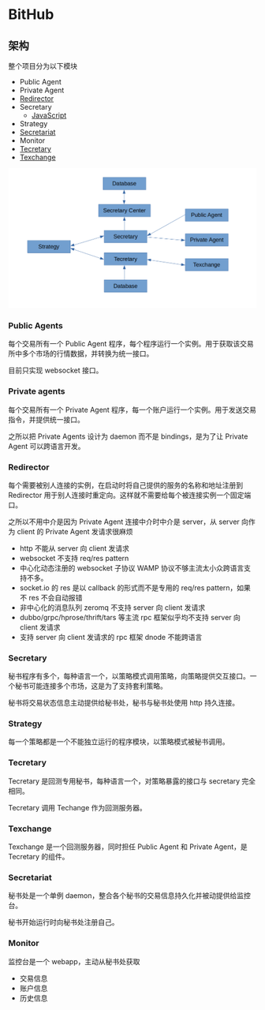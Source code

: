 # BitHub

## 架构

整个项目分为以下模块

- Public Agent
- Private Agent
- [Redirector](https://github.com/bithub-framework/redirector)
- Secretary
    - [JavaScript](https://github.com/bithub-framework/secretary-js)
- Strategy
- [Secretariat](https://github.com/bithub-framework/secretariat)
- Monitor
- [Tecretary](https://github.com/bithub-framework/tecretary)
- [Texchange](https://github.com/bithub-framework/texchange)

![architecture](./arch.png)

### Public Agents

每个交易所有一个 Public Agent 程序，每个程序运行一个实例。用于获取该交易所中多个市场的行情数据，并转换为统一接口。

目前只实现 websocket 接口。

### Private agents

每个交易所有一个 Private Agent 程序，每一个账户运行一个实例。用于发送交易指令，并提供统一接口。

之所以把 Private Agents 设计为 daemon 而不是 bindings，是为了让 Private Agent 可以跨语言开发。

### Redirector

每个需要被别人连接的实例，在启动时将自己提供的服务的名称和地址注册到 Redirector 用于别人连接时重定向。这样就不需要给每个被连接实例一个固定端口。

之所以不用中介是因为 Private Agent 连接中介时中介是 server，从 server 向作为 client 的 Private Agent 发请求很麻烦

- http 不能从 server 向 client 发请求
- websocket 不支持 req/res pattern
- 中心化动态注册的 websocket 子协议 WAMP 协议不够主流太小众跨语言支持不多。
- socket.io 的 res 是以 callback 的形式而不是专用的 req/res pattern，如果不 res 不会自动报错
- 非中心化的消息队列 zeromq 不支持 server 向 client 发请求
- dubbo/grpc/hprose/thrift/tars 等主流 rpc 框架似乎均不支持 server 向 client 发请求
- 支持 server 向 client 发请求的 rpc 框架 dnode 不能跨语言

### Secretary

秘书程序有多个，每种语言一个，以策略模式调用策略，向策略提供交互接口。一个秘书可能连接多个市场，这是为了支持套利策略。

秘书将交易状态信息主动提供给秘书处，秘书与秘书处使用 http 持久连接。

### Strategy

每一个策略都是一个不能独立运行的程序模块，以策略模式被秘书调用。

### Tecretary

Tecretary 是回测专用秘书，每种语言一个，对策略暴露的接口与 secretary 完全相同。

Tecretary 调用 Techange 作为回测服务器。

### Texchange

Texchange 是一个回测服务器，同时担任 Public Agent 和 Private Agent，是 Tecretary 的组件。

### Secretariat

秘书处是一个单例 daemon，整合各个秘书的交易信息持久化并被动提供给监控台。

秘书开始运行时向秘书处注册自己。

### Monitor

监控台是一个 webapp，主动从秘书处获取

- 交易信息
- 账户信息
- 历史信息
